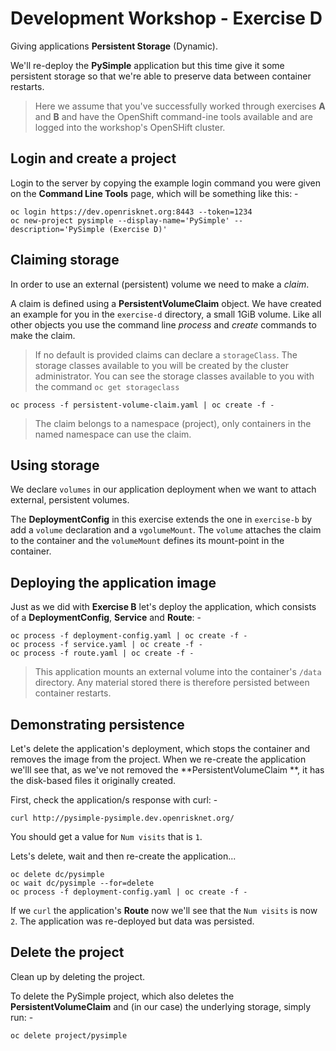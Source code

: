 # Development Workshop - Exercise D
Giving applications **Persistent Storage** (Dynamic).

We'll re-deploy the **PySimple** application but this time give it some
persistent storage so that we're able to preserve data between container
restarts.

>   Here we assume that you've successfully worked through exercises **A**
    and **B** and have the OpenShift command-ine tools available and are
    logged into the workshop's OpenSHift cluster.

## Login and create a project
Login to the server by copying the example login command you were given on the
**Command Line Tools** page, which will be something like this: -

    oc login https://dev.openrisknet.org:8443 --token=1234
    oc new-project pysimple --display-name='PySimple' --description='PySimple (Exercise D)'

## Claiming storage
In order to use an external (persistent) volume we need to make a _claim_.

A claim is defined using a **PersistentVolumeClaim** object. We have
created an example for you in the `exercise-d` directory, a small 1GiB
volume. Like all other objects you use the command line _process_ and
_create_ commands to make the claim.

>   If no default is provided claims can declare a `storageClass`.
    The storage classes available to you will be created by the cluster
    administrator. You can see the storage classes available to you
    with the command `oc get storageclass`
 
    oc process -f persistent-volume-claim.yaml | oc create -f -

>   The claim belongs to a namespace (project), only containers in the named
    namespace can use the claim.

## Using storage
We declare `volumes` in our application deployment when we want to attach
external, persistent volumes.

The **DeploymentConfig** in this exercise extends the one in `exercise-b`
by add a `volume` declaration and a `vgolumeMount`. The `volume` attaches the
claim to the container and the `volumeMount` defines its mount-point in the
container.

## Deploying the application image
Just as we did with **Exercise B** let's deploy the application, which consists
of a **DeploymentConfig**, **Service** and **Route**: -

    oc process -f deployment-config.yaml | oc create -f -
    oc process -f service.yaml | oc create -f -
    oc process -f route.yaml | oc create -f -

>   This application mounts an external volume into the container's
    `/data` directory. Any material stored there is therefore persisted
    between container restarts.

## Demonstrating persistence
Let's delete the application's deployment, which stops the container and
removes the image from the project. When we re-create the application
we'lll see that, as we've not removed the **PersistentVolumeClaim **, it
has the disk-based files it originally created.

First, check the application/s response with curl: -

    curl http://pysimple-pysimple.dev.openrisknet.org/

You should get a value for `Num visits` that is `1`.

Lets's delete, wait and then re-create the application...

    oc delete dc/pysimple
    oc wait dc/pysimple --for=delete
    oc process -f deployment-config.yaml | oc create -f -

If we `curl` the application's **Route** now we'll see that the `Num visits`
is now `2`. The application was re-deployed but data was persisted.

## Delete the project
Clean up by deleting the project.

To delete the PySimple project, which also deletes the **PersistentVolumeClaim**
and (in our case) the underlying storage, simply run: -

    oc delete project/pysimple
